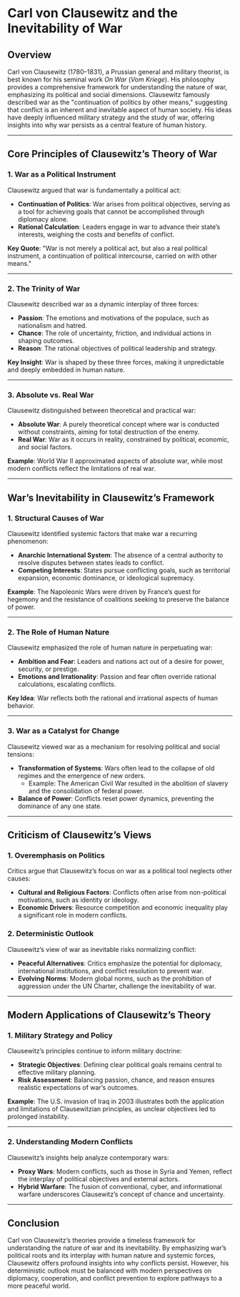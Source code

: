 # Carl von Clausewitz and the Inevitability of War

## Overview
Carl von Clausewitz (1780–1831), a Prussian general and military theorist, is best known for his seminal work *On War* (*Vom Kriege*). His philosophy provides a comprehensive framework for understanding the nature of war, emphasizing its political and social dimensions. Clausewitz famously described war as the "continuation of politics by other means," suggesting that conflict is an inherent and inevitable aspect of human society. His ideas have deeply influenced military strategy and the study of war, offering insights into why war persists as a central feature of human history.

---

## Core Principles of Clausewitz’s Theory of War

### **1. War as a Political Instrument**
Clausewitz argued that war is fundamentally a political act:
- **Continuation of Politics**: War arises from political objectives, serving as a tool for achieving goals that cannot be accomplished through diplomacy alone.
- **Rational Calculation**: Leaders engage in war to advance their state’s interests, weighing the costs and benefits of conflict.

**Key Quote**: "War is not merely a political act, but also a real political instrument, a continuation of political intercourse, carried on with other means."

---

### **2. The Trinity of War**
Clausewitz described war as a dynamic interplay of three forces:
- **Passion**: The emotions and motivations of the populace, such as nationalism and hatred.
- **Chance**: The role of uncertainty, friction, and individual actions in shaping outcomes.
- **Reason**: The rational objectives of political leadership and strategy.

**Key Insight**: War is shaped by these three forces, making it unpredictable and deeply embedded in human nature.

---

### **3. Absolute vs. Real War**
Clausewitz distinguished between theoretical and practical war:
- **Absolute War**: A purely theoretical concept where war is conducted without constraints, aiming for total destruction of the enemy.
- **Real War**: War as it occurs in reality, constrained by political, economic, and social factors.

**Example**: World War II approximated aspects of absolute war, while most modern conflicts reflect the limitations of real war.

---

## War’s Inevitability in Clausewitz’s Framework

### **1. Structural Causes of War**
Clausewitz identified systemic factors that make war a recurring phenomenon:
- **Anarchic International System**: The absence of a central authority to resolve disputes between states leads to conflict.
- **Competing Interests**: States pursue conflicting goals, such as territorial expansion, economic dominance, or ideological supremacy.

**Example**: The Napoleonic Wars were driven by France’s quest for hegemony and the resistance of coalitions seeking to preserve the balance of power.

---

### **2. The Role of Human Nature**
Clausewitz emphasized the role of human nature in perpetuating war:
- **Ambition and Fear**: Leaders and nations act out of a desire for power, security, or prestige.
- **Emotions and Irrationality**: Passion and fear often override rational calculations, escalating conflicts.

**Key Idea**: War reflects both the rational and irrational aspects of human behavior.

---

### **3. War as a Catalyst for Change**
Clausewitz viewed war as a mechanism for resolving political and social tensions:
- **Transformation of Systems**: Wars often lead to the collapse of old regimes and the emergence of new orders.
  - Example: The American Civil War resulted in the abolition of slavery and the consolidation of federal power.
- **Balance of Power**: Conflicts reset power dynamics, preventing the dominance of any one state.

---

## Criticism of Clausewitz’s Views

### **1. Overemphasis on Politics**
Critics argue that Clausewitz’s focus on war as a political tool neglects other causes:
- **Cultural and Religious Factors**: Conflicts often arise from non-political motivations, such as identity or ideology.
- **Economic Drivers**: Resource competition and economic inequality play a significant role in modern conflicts.

### **2. Deterministic Outlook**
Clausewitz’s view of war as inevitable risks normalizing conflict:
- **Peaceful Alternatives**: Critics emphasize the potential for diplomacy, international institutions, and conflict resolution to prevent war.
- **Evolving Norms**: Modern global norms, such as the prohibition of aggression under the UN Charter, challenge the inevitability of war.

---

## Modern Applications of Clausewitz’s Theory

### **1. Military Strategy and Policy**
Clausewitz’s principles continue to inform military doctrine:
- **Strategic Objectives**: Defining clear political goals remains central to effective military planning.
- **Risk Assessment**: Balancing passion, chance, and reason ensures realistic expectations of war’s outcomes.

**Example**: The U.S. invasion of Iraq in 2003 illustrates both the application and limitations of Clausewitzian principles, as unclear objectives led to prolonged instability.

---

### **2. Understanding Modern Conflicts**
Clausewitz’s insights help analyze contemporary wars:
- **Proxy Wars**: Modern conflicts, such as those in Syria and Yemen, reflect the interplay of political objectives and external actors.
- **Hybrid Warfare**: The fusion of conventional, cyber, and informational warfare underscores Clausewitz’s concept of chance and uncertainty.

---

## Conclusion
Carl von Clausewitz’s theories provide a timeless framework for understanding the nature of war and its inevitability. By emphasizing war’s political roots and its interplay with human nature and systemic forces, Clausewitz offers profound insights into why conflicts persist. However, his deterministic outlook must be balanced with modern perspectives on diplomacy, cooperation, and conflict prevention to explore pathways to a more peaceful world.
